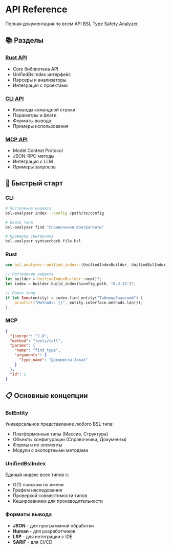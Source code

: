 # API Reference

Полная документация по всем API BSL Type Safety Analyzer.

## 📚 Разделы

### [Rust API](./rust-api.md)
- Core библиотека API
- UnifiedBslIndex интерфейс
- Парсеры и анализаторы
- Интеграция с проектами

### [CLI API](./cli-api.md)
- Команды командной строки
- Параметры и флаги
- Форматы вывода
- Примеры использования

### [MCP API](./mcp-api.md)
- Model Context Protocol
- JSON-RPC методы
- Интеграция с LLM
- Примеры запросов

## 🚀 Быстрый старт

### CLI
```bash
# Построение индекса
bsl-analyzer index --config /path/to/config

# Поиск типа
bsl-analyzer find "Справочники.Контрагенты"

# Проверка синтаксиса
bsl-analyzer syntaxcheck file.bsl
```

### Rust
```rust
use bsl_analyzer::unified_index::{UnifiedIndexBuilder, UnifiedBslIndex};

// Построение индекса
let builder = UnifiedIndexBuilder::new()?;
let index = builder.build_index(&config_path, "8.3.25")?;

// Поиск типа
if let Some(entity) = index.find_entity("ТаблицаЗначений") {
    println!("Methods: {}", entity.interface.methods.len());
}
```

### MCP
```json
{
  "jsonrpc": "2.0",
  "method": "tools/call",
  "params": {
    "name": "find_type",
    "arguments": {
      "type_name": "Документы.Заказ"
    }
  },
  "id": 1
}
```

## 📋 Основные концепции

### BslEntity
Универсальное представление любого BSL типа:
- Платформенные типы (Массив, Структура)
- Объекты конфигурации (Справочники, Документы)
- Формы и их элементы
- Модули с экспортными методами

### UnifiedBslIndex
Единый индекс всех типов с:
- O(1) поиском по имени
- Графом наследования
- Проверкой совместимости типов
- Кешированием для производительности

### Форматы вывода
- **JSON** - для программной обработки
- **Human** - для разработчиков
- **LSP** - для интеграции с IDE
- **SARIF** - для CI/CD